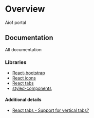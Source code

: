 # Overview

Aiof portal

## Documentation

All documentation

### Libraries

- [React-bootstrap](https://react-bootstrap.github.io/getting-started/introduction/)
- [React icons](https://github.com/react-icons/react-icons)
- [React tabs](https://www.npmjs.com/package/react-tabs)
- [styled-components](https://styled-components.com/)

#### Additional details

- [React tabs - Support for vertical tabs?](https://github.com/reactjs/react-tabs/issues/274)
